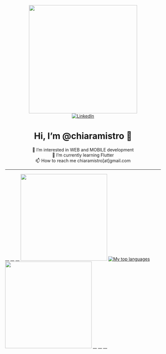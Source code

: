 <div id="header" align="center">
  <img src="https://media.giphy.com/media/l46C9fmJBThSNUxG0/giphy.gif" width="350"/>
</div>

<div id="badges" align="center">
  <a href="https://www.linkedin.com/in/chiaramistro/">
    <img src="https://img.shields.io/badge/LinkedIn-blue?style=for-the-badge&logo=linkedin&logoColor=white" alt="LinkedIn"/>
  </a>
</div>

<div id="text" align="center">
  <h1>
    Hi, I’m @chiaramistro 👋
  </h1>
  <span>
    👀 I’m interested in WEB and MOBILE development
    <br>
    🌱 I’m currently learning Flutter
    <br>
    📫 How to reach me chiaramistro[at]gmail.com
  </span>
</div>

-----

__
__
__
<img src="https://media.giphy.com/media/H1dxi6xdh4NGQCZSvz/giphy.gif" width="280"/>
[![My top languages](https://github-readme-stats.vercel.app/api/top-langs/?username=chiaramistro)](https://github.com/chiaramistro/github-readme-stats)
<img src="https://media.giphy.com/media/JIX9t2j0ZTN9S/giphy.gif" width="280"/>
__
__
__

<!---
chiaramistro/chiaramistro is a ✨ special ✨ repository because its `README.md` (this file) appears on your GitHub profile.
You can click the Preview link to take a look at your changes.
--->
